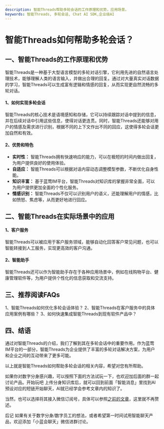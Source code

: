 ```yaml
---
description: 智能Threads帮助多轮会话的工作原理和优势，应用场景。
keywords: 智能Threads, 多轮会话, Chat AI SDK,企业级AI
---
```

# 智能Threads如何帮助多轮会话？

## 一、智能Threads的工作原理和优势
智能Threads是一种基于大型语言模型的多轮对话引擎，它利用先进的自然语言处理技术，能够理解人类的语言输入，并做出合理的回复。通过对大量真实对话数据的学习，智能Threads可以生成富有逻辑和情感的回复，从而实现更自然流畅的多轮对话。

#### 1、如何实现多轮会话
智能Threads的核心技术是语境感知和存储，它可以持续跟踪对话中提到的信息，并在后续对话中引用这些信息，使得对话更连贯。同时，智能Threads还能够对用户的情感及需求进行识别，根据不同的上下文作出不同的回应，这使得多轮会话更加自然和有效。

#### 2、优势和特色
- **实时性：** 智能Threads拥有快速响应的能力，可以在极短的时间内做出回复，为用户提供良好的使用体验。
- **自适应：** 智能Threads可以根据对话内容动态调整模型参数，不断优化自身性能。
- **知识丰富：** 基于蓝莺IM平台，智能Threads对知识库的掌握非常全面，可以为用户提供更加全面的个性化服务。
- **情感识别：** 智能Threads不仅可以识别用户的语义，还能理解用户的情感，比如愤怒、焦虑等，从而更好地进行回应。

## 二、智能Threads在实际场景中的应用

#### 1、客户服务
智能Threads可以被应用于客户服务领域，能够自动化回答客户常见问题，也可以智能转接到人工服务，实现更高效的客户沟通。

#### 2、智能助手
智能Threads还可以作为智能助手存在于各种应用场景中，例如在线购物平台、健康管理软件等，为用户提供个性化的信息获取和交流支持。

## 三、推荐阅读FAQs
1、智能Threads如何优化多轮会话体验？
2、智能Threads在客户服务中的具体应用案例有哪些？
3、如何快速集成智能Threads到现有软件产品中？

## 四、结语
通过对智能Threads的介绍，我们了解到其在多轮会话中的重要作用。作为蓝莺IM平台的一部分，智能Threads为企业提供了丰富的多轮对话解决方案，为用户和企业之间的互动带来了更多可能。

以上就是智能Threads如何帮助多轮会话的相关内容，希望对您有所帮助。

如果你对数字分身感兴趣，可以按照下面的方法试玩一下，也欢迎加后面的群一起讨论产品。开始玩吧
上传分身知识库后，就可以回到前面「智能消息」里找到AI预设对应的短链开始聊天，AI就已经学会参考文章内的知识了。

当然，也可以选择将其接入微信订阅号，具体可以参照[之前的文章](https://docs.lanyingim.com/articles/product-and-technologies/We-added-an-AI-assistant-to-our-WeChat-Official-Account.html)，这里就不再赘述。

后记
如果有关于数字分身/数字员工的想法，或者希望第一时间试用智能聊天产品，欢迎添加「小蓝会聊天」微信进群讨论。